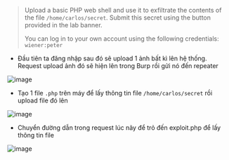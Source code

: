 >Upload a basic PHP web shell and use it to exfiltrate the contents of the file `/home/carlos/secret`. Submit this secret using the button provided in the lab banner.
>
>You can log in to your own account using the following credentials: `wiener:peter`

- Đầu tiên ta đăng nhập sau đó sẽ upload 1 ảnh bất kì lên hệ thống. Request upload ảnh đó sẽ hiện lên trong Burp rồi gửi nó đến repeater

![image](https://github.com/user-attachments/assets/5cdcf417-9656-46eb-87f0-d5e542aefa78)

- Tạo 1 file `.php` trên máy để lấy thông tin file `/home/carlos/secret` rồi upload file đó lên

![image](https://github.com/user-attachments/assets/88e0fcae-18c9-4210-8be4-48f916a700c2)

- Chuyển đường dẫn trong request lúc nãy để trỏ đến exploit.php để lấy thông tin file

![image](https://github.com/user-attachments/assets/7a2d775f-28c0-4ea0-b4b5-3c58a710bebc)
